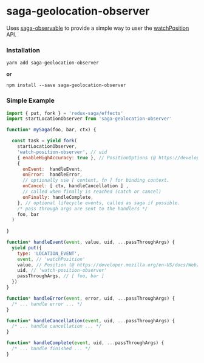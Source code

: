 # saga-geolocation-observer

Uses [saga-observable](https://www.npmjs.com/package/saga-observable) to provide a
simple way to user the [watchPosition](https://developer.mozilla.org/en-US/docs/Web/API/Geolocation/watchPosition) 
API.

### Installation

```
yarn add saga-geolocation-observer
```

**or**

```
npm install --save saga-geolocation-observer
```

### Simple Example

```js
import { put, fork } = 'redux-saga/effects'
import startLocationObserver from 'saga-geolocation-observer'

function* mySaga(foo, bar, ctx) {

  const task = yield fork(
    startLocationObserver,
    'watch-position-observer', // uid
    { enableHighAccuracy: true }, // PositionOptions (@ https://developer.mozilla.org/en-US/docs/Web/API/PositionOptions )
    {
      onEvent:  handleEvent,
      onError:  handleError,
      // optionally use [ context, fn ] for binding context.
      onCancel: [ ctx, handleCancellation ] ,
      // called when finally is reached (catch or cancel)
      onFinally: handleComplete,
    }, // optional lifecycle events, called as saga if possible.
    /* pass through args are sent to the handlers */
    foo, bar
  )
  
}

function* handleEvent(event, value, uid, ...passThroughArgs) {
  yield put({
    type: 'LOCATION_EVENT',
    event, // 'watchPosition'
    value, // Position (@ https://developer.mozilla.org/en-US/docs/Web/API/Position)
    uid, // 'watch-position-observer'
    passThroughArgs, // [ foo, bar ]
  })
}

function* handleError(event, error, uid, ...passThroughArgs) {
  /* ... handle error ... */
}

function* handleCancellation(event, uid, ...passThroughArgs) {
  /* ... handle cancellation ... */
}

function* handleComplete(event, uid, ...passThroughArgs) {
  /* ... handle finished ... */
}
```